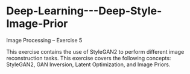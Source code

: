 # Deep-Learning---Deep-Style-Image-Prior
Image Processing – Exercise 5

This exercise contains the use of  StyleGAN2  to perform different image reconstruction tasks.
This exercise covers the following concepts:
StyleGAN2, GAN Inversion, Latent Optimization, and Image Priors. 
